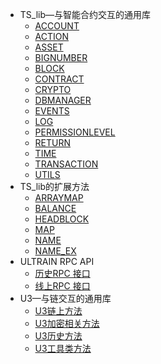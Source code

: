 - TS_lib—与智能合约交互的通用库
  - [ACCOUNT](docs-cn/ts-lib/01-ts-account.md)
  - [ACTION](docs-cn/ts-lib/02-ts-action.md)
  - [ASSET](docs-cn/ts-lib/03-ts-asset.md)
  - [BIGNUMBER](docs-cn/ts-lib/04-ts-bigNumber.md)
  - [BLOCK](docs-cn/ts-lib/05-ts-block.md)
  - [CONTRACT](docs-cn/ts-lib/06-ts-contract.md)
  - [CRYPTO](docs-cn/ts-lib/07-ts-crypto.md)
  - [DBMANAGER](docs-cn/ts-lib/08-ts-dbmanager.md)
  - [EVENTS](docs-cn/ts-lib/09-ts-events.md)
  - [LOG](docs-cn/ts-lib/10-ts-log.md)
  - [PERMISSIONLEVEL](docs-cn/ts-lib/11-ts-PermissionLevel.md)
  - [RETURN](docs-cn/ts-lib/12-ts-return.md)
  - [TIME](docs-cn/ts-lib/13-ts-time.md)
  - [TRANSACTION](docs-cn/ts-lib/14-ts-transaction.md)
  - [UTILS](docs-cn/ts-lib/15-ts-utils.md)
- TS_lib的扩展方法
  - [ARRAYMAP](docs-cn/ts-lib-extend/01-lib-arraymap.md)
  - [BALANCE](docs-cn/ts-lib-extend/02-lib-balance.md)
  - [HEADBLOCK](docs-cn/ts-lib-extend/03-lib-headblock.md)
  - [MAP](docs-cn/ts-lib-extend/04-lib-map.md)
  - [NAME](docs-cn/ts-lib-extend/05-lib-name.md)
  - [NAME_EX](docs-cn/ts-lib-extend/06-lib-name_ex.md)
- ULTRAIN RPC API
  - [历史RPC 接口](docs-cn/ultrain-rpc/01-history-rpc-api.md)
  - [线上RPC 接口](docs-cn/ultrain-rpc/02-online-rpc-api.md)
- U3—与链交互的通用库
  - [U3链上方法](docs-cn/u3/01-u3-chain.md)
  - [U3加密相关方法](docs-cn/u3/02-u3-ecc.md)
  - [U3历史方法](docs-cn/u3/03-u3-history.md)
  - [U3工具类方法](docs-cn/u3/04-u3-utils.md)
